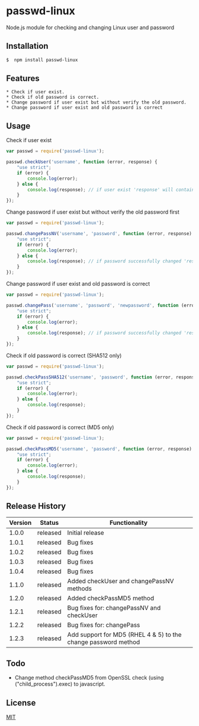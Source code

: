 # passwd-linux
Node.js module for checking and changing Linux user and password


## Installation
```bash
$  npm install passwd-linux
```


## Features

    * Check if user exist.
    * Check if old password is correct.
    * Change password if user exist but without verify the old password.
    * Change password if user exist and old password is correct


## Usage

Check if user exist
```js
var passwd = require('passwd-linux');

passwd.checkUser('username', function (error, response) {
    "use strict";
    if (error) {
        console.log(error);
    } else {
        console.log(response); // if user exist 'response' will contain 'userExist'
    }
});
```

Change password if user exist but without verify the old password first

```js
var passwd = require('passwd-linux');

passwd.changePassNV('username', 'password', function (error, response) {
    "use strict";
    if (error) {
        console.log(error);
    } else {
        console.log(response); // if password successfully changed 'response' will contain 'passChangeOK'
    }
});
```

Change password if user exist and old password is correct

```js
var passwd = require('passwd-linux');

passwd.changePass('username', 'password', 'newpassword', function (error, response) {
    "use strict";
    if (error) {
        console.log(error);
    } else {
        console.log(response); // if password successfully changed 'response' will contain 'passChangeOK'
    }
});
```

Check if old password is correct (SHA512 only)

```js
var passwd = require('passwd-linux');

passwd.checkPassSHA512('username', 'password', function (error, response) {
    "use strict";
    if (error) {
        console.log(error);
    } else {
        console.log(response);
    }
});

```

Check if old password is correct (MD5 only)

```js
var passwd = require('passwd-linux');

passwd.checkPassMD5('username', 'password', function (error, response) {
    "use strict";
    if (error) {
        console.log(error);
    } else {
        console.log(response);
    }
});

```

## Release History

|Version  |Status|Functionality |
|---      |---  |---           |
|1.0.0      |released  |Initial release   |
|1.0.1      |released  |Bug fixes   |
|1.0.2      |released  |Bug fixes   |
|1.0.3      |released  |Bug fixes   |
|1.0.4      |released  |Bug fixes   |
|1.1.0      |released  |Added checkUser and changePassNV methods|
|1.2.0      |released  |Added checkPassMD5 method|
|1.2.1      |released  |Bug fixes for: changePassNV and checkUser |
|1.2.2      |released  |Bug fixes for: changePass |
|1.2.3      |released  |Add support for MD5 (RHEL 4 & 5) to the change password method |



## Todo

* Change method checkPassMD5 from OpenSSL check (using ("child_process").exec) to javascript. 


## License

[MIT](LICENSE.md)

